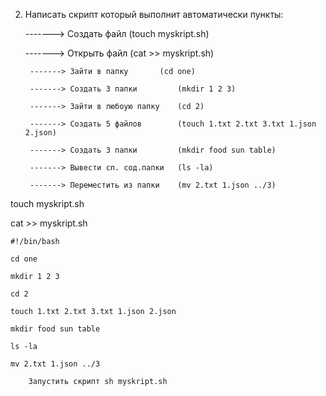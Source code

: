 2) Написать скрипт который выполнит автоматически пункты: 

	-------> Создать файл            (touch myskript.sh)
	
	-------> Открыть файл            (cat >> myskript.sh)
	
		-------> Зайти в папку 		 (cd one)
		
		-------> Создать 3 папки         (mkdir 1 2 3)
		
		-------> Зайти в любоую папку    (cd 2)
		
		-------> Создать 5 файлов        (touch 1.txt 2.txt 3.txt 1.json 2.json)
		
		-------> Создать 3 папки         (mkdir food sun table)
		
		-------> Вывести сп. сод.папки   (ls -la)
		
		-------> Переместить из папки    (mv 2.txt 1.json ../3)

touch myskript.sh

cat >> myskript.sh

	#!/bin/bash
	
	cd one
	
	mkdir 1 2 3
	
	cd 2
	
	touch 1.txt 2.txt 3.txt 1.json 2.json
	
	mkdir food sun table
	
	ls -la
	
	mv 2.txt 1.json ../3
	
		Запустить скрипт sh myskript.sh

